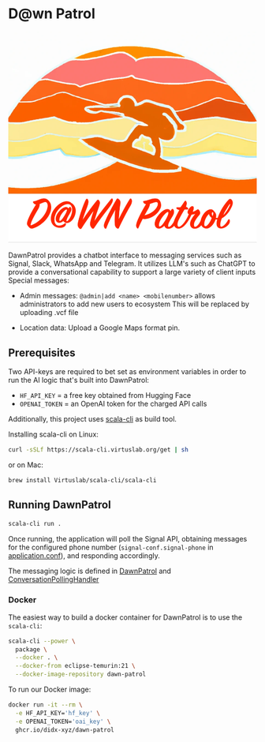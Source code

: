 # D@wn Patrol

![dawn-patrol](src/resources/DawnPatrolLogo.png)

DawnPatrol provides a chatbot interface to messaging services such as Signal, Slack, WhatsApp and Telegram.
It utilizes LLM's such as ChatGPT to provide a conversational capability to support a large variety of client inputs
Special messages:

- Admin messages: `@admin|add <name> <mobilenumber>` allows administrators to add new users to ecosystem
This will be replaced by uploading .vcf file

- Location data: Upload a Google Maps format pin.

## Prerequisites

Two API-keys are required to bet set as environment variables in order to run the AI logic that's built into DawnPatrol:

- `HF_API_KEY` = a free key obtained from Hugging Face
- `OPENAI_TOKEN` = an OpenAI token for the charged API calls

Additionally, this project uses [scala-cli](https://scala-cli.virtuslab.org/docs/overview/) as build tool.

Installing scala-cli on Linux:

```bash
curl -sSLf https://scala-cli.virtuslab.org/get | sh
```

or on Mac:

```bash
brew install Virtuslab/scala-cli/scala-cli
```

## Running DawnPatrol

```bash
scala-cli run .
```

Once running, the application will poll the Signal API, obtaining messages for the configured phone number (`signal-conf.signal-phone` in [application.conf](src/resources/application.conf)), and responding accordingly.

The messaging logic is defined in [DawnPatrol](src/xyz/didx/DawnPatrol.scala) and [ConversationPollingHandler](src/xyz/didx/ConversationPollingHandler.scala)

### Docker

The easiest way to build a docker container for DawnPatrol is to use the `scala-cli`:

```bash
scala-cli --power \
  package \
  --docker . \
  --docker-from eclipse-temurin:21 \
  --docker-image-repository dawn-patrol
```

To run our Docker image:

```bash
docker run -it --rm \
  -e HF_API_KEY='hf_key' \
  -e OPENAI_TOKEN='oai_key' \
  ghcr.io/didx-xyz/dawn-patrol
```
